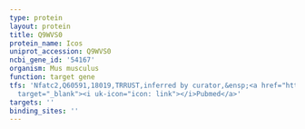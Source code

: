 ```yaml
---
type: protein
layout: protein
title: Q9WVS0
protein_name: Icos
uniprot_accession: Q9WVS0
ncbi_gene_id: '54167'
organism: Mus musculus
function: target gene
tfs: 'Nfatc2,Q60591,18019,TRRUST,inferred by curator,&ensp;<a href="https://www.ncbi.nlm.nih.gov/pubmed/?term=17986443%5Buid%5D"
  target="_blank"><i uk-icon="icon: link"></i>Pubmed</a>'
targets: ''
binding_sites: ''
---
```


